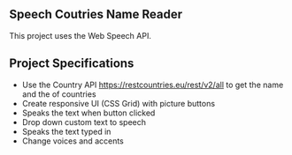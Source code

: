 ## Speech Coutries Name Reader

This project uses the Web Speech API.

## Project Specifications

- Use the Country API https://restcountries.eu/rest/v2/all to get the name and the of countries
- Create responsive UI (CSS Grid) with picture buttons
- Speaks the text when button clicked
- Drop down custom text to speech
- Speaks the text typed in
- Change voices and accents
